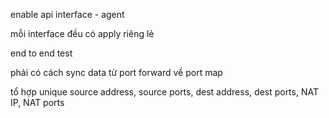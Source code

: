 	
enable api interface - agent

mỗi interface đều có apply riêng lẻ

end to end test 

phải có cách sync data từ port forward về port map


tổ hợp unique source  address, source ports, dest address, dest ports, NAT IP, NAT ports